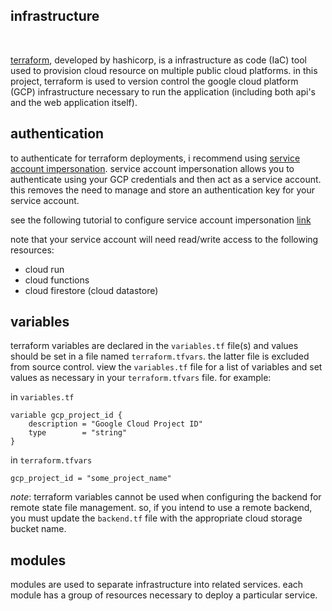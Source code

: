 ## infrastructure
<br/>

[terraform](https://www.terraform.io/), developed by hashicorp, is a infrastructure as code (IaC) tool used to provision cloud resource on multiple public cloud platforms. in this project, terraform is used to version control the google cloud platform (GCP) infrastructure necessary to run the application (including both api's and the web application itself).

## authentication

to authenticate for terraform deployments, i recommend using [service account impersonation](https://cloud.google.com/docs/authentication/use-service-account-impersonation). service account impersonation allows you to authenticate using your GCP credentials and then act as a service account. this removes the need to manage and store an authentication key for your service account.

see the following tutorial to configure service account impersonation [link](https://cloud.google.com/blog/topics/developers-practitioners/using-google-cloud-service-account-impersonation-your-terraform-code)

note that your service account will need read/write access to the following resources:
* cloud run
* cloud functions
* cloud firestore (cloud datastore)


## variables

terraform variables are declared in the `variables.tf` file(s) and values should be set in a file named `terraform.tfvars`. the latter file is excluded from source control. view the `variables.tf` file for a list of variables and set values as necessary in your `terraform.tfvars` file. for example:

in `variables.tf`
```
variable gcp_project_id {
    description = "Google Cloud Project ID"
    type        = "string"
}
```

in `terraform.tfvars`
```
gcp_project_id = "some_project_name"
```

_note_: terraform variables cannot be used when configuring the backend for remote state file management. so, if you intend to use a remote backend, you must update the `backend.tf` file with the appropriate cloud storage bucket name.

## modules

modules are used to separate infrastructure into related services. each module has a group of resources necessary to deploy a particular service.
